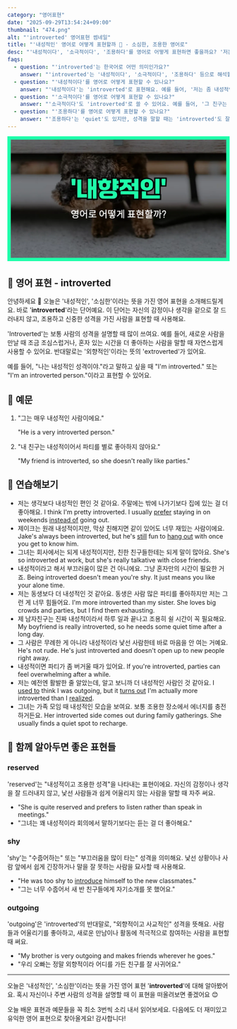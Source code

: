 ```yaml
---
category: "영어표현"
date: "2025-09-29T13:54:24+09:00"
thumbnail: "474.png"
alt: "'introverted' 영어표현 썸네일"
title: "'내성적인' 영어로 어떻게 표현할까 🌱 - 소심한, 조용한 영어로"
desc: "'내성적이다', '소극적이다', '조용하다'를 영어로 어떻게 표현하면 좋을까요? '저는 좀 내성적인 편이에요.', '그 친구는 소극적이고 조용해요.' 등을 영어로 표현하는 법을 배워봅시다. 다양한 예문을 통해서 연습하고 본인의 표현으로 만들어 보세요."
faqs: 
  - question: "'introverted'는 한국어로 어떤 의미인가요?"
    answer: "'introverted'는 '내성적이다', '소극적이다', '조용하다' 등으로 해석할 수 있어요. 주로 사람의 성격이 조용하고 자기 내면에 집중하는 스타일일 때 써요."
  - question: "'내성적이다'를 영어로 어떻게 표현할 수 있나요?"
    answer: "'내성적이다'는 'introverted'로 표현해요. 예를 들어, '저는 좀 내성적인 편이에요.'는 'I'm a bit introverted.'라고 해요."
  - question: "'소극적이다'를 영어로 어떻게 표현할 수 있나요?"
    answer: "'소극적이다'도 'introverted'로 쓸 수 있어요. 예를 들어, '그 친구는 소극적이고 조용해요.'는 'He's introverted and quiet.'라고 말해요."
  - question: "'조용하다'를 영어로 어떻게 표현할 수 있나요?"
    answer: "'조용하다'는 'quiet'도 있지만, 성격을 말할 때는 'introverted'도 잘 어울려요. 예를 들어, '그녀는 조용한 성격이에요.'는 'She's introverted.'라고 할 수 있어요."
---
```


!['introverted' 영어표현](./474.png)

## 🌟 영어 표현 - introverted

안녕하세요 👋 오늘은 '내성적인', '소심한'이라는 뜻을 가진 영어 표현을 소개해드릴게요. 바로 '**introverted**'라는 단어예요. 이 단어는 자신의 감정이나 생각을 겉으로 잘 드러내지 않고, 조용하고 신중한 성격을 가진 사람을 표현할 때 사용해요.

'Introverted'는 보통 사람의 성격을 설명할 때 많이 쓰여요. 예를 들어, 새로운 사람을 만날 때 조금 조심스럽거나, 혼자 있는 시간을 더 좋아하는 사람을 말할 때 자연스럽게 사용할 수 있어요. 반대말로는 '외향적인'이라는 뜻의 'extroverted'가 있어요.

예를 들어, "나는 내성적인 성격이야."라고 말하고 싶을 때 "I'm introverted." 또는 "I'm an introverted person."이라고 표현할 수 있어요.

## 📖 예문

1. "그는 매우 내성적인 사람이에요."

   "He is a very introverted person."

2. "내 친구는 내성적이어서 파티를 별로 좋아하지 않아요."

   "My friend is introverted, so she doesn't really like parties."



## 💬 연습해보기

<ul data-interactive-list>

  <li data-interactive-item>
    <span data-toggler>저는 생각보다 내성적인 편인 것 같아요. 주말에는 밖에 나가기보다 집에 있는 걸 더 좋아해요.</span>
    <span data-answer>I think I'm pretty introverted. I usually <a href="/blog/in-english/191.prefer/">prefer</a> staying in on weekends <a href="/blog/in-english/169.instead-of/">instead of</a> going out.</span>
  </li>

  <li data-interactive-item>
    <span data-toggler>제이크는 원래 내성적이지만, 막상 친해지면 같이 있어도 너무 재밌는 사람이에요.</span>
    <span data-answer>Jake's always been introverted, but he's <a href="/blog/in-english/254.still/">still</a> fun to <a href="/blog/in-english/127.hang-out/">hang out</a> with once you get to know him.</span>
  </li>

  <li data-interactive-item>
    <span data-toggler>그녀는 회사에서는 되게 내성적이지만, 친한 친구들한테는 되게 말이 많아요.</span>
    <span data-answer>She's so introverted at work, but she's really talkative with close friends.</span>
  </li>

  <li data-interactive-item>
    <span data-toggler>내성적이라고 해서 부끄러움이 많은 건 아니에요. 그냥 혼자만의 시간이 필요한 거죠.</span>
    <span data-answer>Being introverted doesn't mean you're shy. It just means you like your alone time.</span>
  </li>

  <li data-interactive-item>
    <span data-toggler>저는 동생보다 더 내성적인 것 같아요. 동생은 사람 많은 파티를 좋아하지만 저는 그런 게 너무 힘들어요.</span>
    <span data-answer>I'm more introverted than my sister. She loves big crowds and parties, but I find them exhausting.</span>
  </li>

  <li data-interactive-item>
    <span data-toggler>제 남자친구는 진짜 내성적이라서 하루 일과 끝나고 조용히 쉴 시간이 꼭 필요해요.</span>
    <span data-answer>My boyfriend is really introverted, so he needs some quiet time after a long day.</span>
  </li>

  <li data-interactive-item>
    <span data-toggler>그 사람은 무례한 게 아니라 내성적이라 낯선 사람한테 바로 마음을 안 여는 거예요.</span>
    <span data-answer>He's not rude. He's just introverted and doesn't open up to new people right away.</span>
  </li>

  <li data-interactive-item>
    <span data-toggler>내성적이면 파티가 좀 버거울 때가 있어요.</span>
    <span data-answer>If you're introverted, parties can feel overwhelming after a while.</span>
  </li>

  <li data-interactive-item>
    <span data-toggler>저는 예전엔 활발한 줄 알았는데, 알고 보니까 더 내성적인 사람인 것 같아요.</span>
    <span data-answer>I <a href="/blog/in-english/143.used-to/">used to</a> think I was outgoing, but it <a href="/blog/vocab-1/038.turn-out/">turns out</a> I'm actually more introverted than I <a href="/blog/in-english/166.realize/">realized</a>.</span>
  </li>

  <li data-interactive-item>
    <span data-toggler>그녀는 가족 모임 때 내성적인 모습을 보여요. 보통 조용한 장소에서 에너지를 충전하거든요.</span>
    <span data-answer>Her introverted side comes out during family gatherings. She usually finds a quiet spot to recharge.</span>
  </li>

</ul>

## 🤝 함께 알아두면 좋은 표현들

### reserved

'reserved'는 "내성적이고 조용한 성격"을 나타내는 표현이에요. 자신의 감정이나 생각을 잘 드러내지 않고, 낯선 사람들과 쉽게 어울리지 않는 사람을 말할 때 자주 써요.

- "She is quite reserved and prefers to listen rather than speak in meetings."
- "그녀는 꽤 내성적이라 회의에서 말하기보다는 듣는 걸 더 좋아해요."

### shy

'shy'는 "수줍어하는" 또는 "부끄러움을 많이 타는" 성격을 의미해요. 낯선 상황이나 사람 앞에서 쉽게 긴장하거나 말을 잘 못하는 사람을 묘사할 때 사용해요.

- "He was too shy to [introduce](/blog/in-english/262.introduce/) himself to the new classmates."
- "그는 너무 수줍어서 새 반 친구들에게 자기소개를 못 했어요."

### outgoing

'outgoing'은 'introverted'의 반대말로, "외향적이고 사교적인" 성격을 뜻해요. 사람들과 어울리기를 좋아하고, 새로운 만남이나 활동에 적극적으로 참여하는 사람을 표현할 때 써요.

- "My brother is very outgoing and makes friends wherever he goes."
- "우리 오빠는 정말 외향적이라 어디를 가든 친구를 잘 사귀어요."

---

오늘은 '내성적인', '소심한'이라는 뜻을 가진 영어 표현 '**introverted**'에 대해 알아봤어요. 혹시 자신이나 주변 사람의 성격을 설명할 때 이 표현을 떠올려보면 좋겠어요 😊

오늘 배운 표현과 예문들을 꼭 최소 3번씩 소리 내서 읽어보세요. 다음에도 더 재미있고 유익한 영어 표현으로 찾아올게요! 감사합니다!

